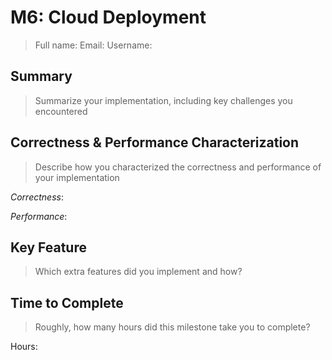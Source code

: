 # M6: Cloud Deployment
> Full name: 
> Email:
> Username: 

## Summary
> Summarize your implementation, including key challenges you encountered


## Correctness & Performance Characterization
> Describe how you characterized the correctness and performance of your implementation

*Correctness*: 

*Performance*: 

## Key Feature
> Which extra features did you implement and how?


## Time to Complete
> Roughly, how many hours did this milestone take you to complete?

Hours:


